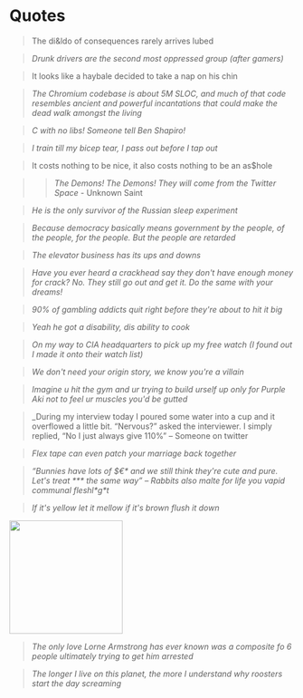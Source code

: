 # Quotes

> The di&amp;ldo of consequences rarely arrives lubed

> _Drunk drivers are the second most oppressed group (after gamers)_

> It looks like a haybale decided to take a nap on his chin

> _The Chromium codebase is about 5M SLOC, and much of that code resembles ancient and powerful incantations that could make the dead walk amongst the living_

> _C with no libs! Someone tell Ben Shapiro!_

> _I train till my bicep tear, I pass out before I tap out_

> It costs nothing to be nice, it also costs nothing to be an as$hole

> > _The Demons! The Demons! They will come from the Twitter Space_ - Unknown Saint

> _He is the only survivor of the Russian sleep experiment_

> _Because democracy basically means government by the people, of the people, for the people. But the people are retarded_

> _The elevator business has its ups and downs_

> _Have you ever heard a crackhead say they don&apos;t have enough money for crack? No. They still go out and get it. Do the same with your dreams!_

> _90% of gambling addicts quit right before they're about to hit it big_

> _Yeah he got a disability, dis ability to cook_

> _On my way to CIA headquarters to pick up my free watch (I found out I made it onto their watch list)_

> _We don't need your origin story, we know you're a villain_

> _Imagine u hit the gym and ur trying to build urself up only for Purple Aki not to feel ur muscles you'd be gutted_

> _During my interview today I poured some water into a cup and it overflowed a little bit. &ldquo;Nervous?&rdquo; asked the interviewer. I simply replied, &ldquo;No I just always give 110&#37;&rdquo; &ndash; Someone on twitter

> _Flex tape can even patch your marriage back together_

> _&ldquo;Bunnies have lots of &dollar;&euro;&ast; and we still think they're cute and pure. Let's treat &ast;&ast;&ast; the same way&rdquo; &ndash; Rabbits also malte for life you vapid communal fleshl&ast;g&ast;t_

> _If it's yellow let it mellow if it's brown flush it down_

<img src=".pix/mom_text.webp" style="width: 200px; height: auto;">

> _The only love Lorne Armstrong has ever known was a composite fo 6 people ultimately trying to get him arrested_

> _The longer I live on this planet, the more I understand why roosters start the day screaming_
